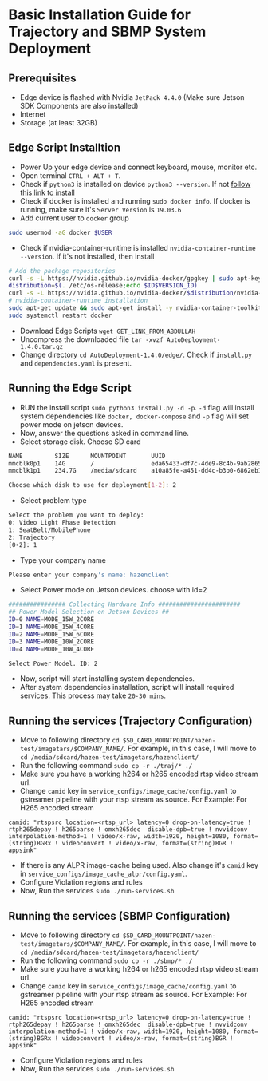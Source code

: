 # Basic Installation Guide for Trajectory and SBMP System Deployment

## Prerequisites

* Edge device is flashed with Nvidia `JetPack 4.4.0` (Make sure Jetson SDK Components are also installed)
* Internet
* Storage (at least 32GB)

## Edge Script Installtion

* Power Up your edge device and connect keyboard, mouse, monitor etc.
* Open terminal `CTRL + ALT + T`.
* Check if `python3` is installed on device `python3 --version`. If not [follow this link to install](https://phoenixnap.com/kb/how-to-install-python-3-ubuntu)
* Check if docker is installed and running `sudo docker info`. If docker is running, make sure it's `Server Version` is `19.03.6`
* Add current user to `docker` group
```bash
sudo usermod -aG docker $USER
```
* Check if nvidia-container-runtime is installed `nvidia-container-runtime --version`. If it's not installed, then install
```bash
# Add the package repositories
curl -s -L https://nvidia.github.io/nvidia-docker/gpgkey | sudo apt-key add -
distribution=$(. /etc/os-release;echo $ID$VERSION_ID)
curl -s -L https://nvidia.github.io/nvidia-docker/$distribution/nvidia-docker.list | sudo tee /etc/apt/sources.list.d/nvidia-docker.list
# nvidia-container-runtime installation
sudo apt-get update && sudo apt-get install -y nvidia-container-toolkit nvidia-container-runtime
sudo systemctl restart docker
```
* Download Edge Scripts `wget GET_LINK_FROM_ABDULLAH`
* Uncompress the downloaded file `tar -xvzf AutoDeployment-1.4.0.tar.gz`
* Change directory `cd AutoDeployment-1.4.0/edge/`. Check if `install.py` and `dependencies.yaml` is present.

## Running the Edge Script

* RUN the install script `sudo python3 install.py -d -p`. `-d` flag will install system dependencies like `docker, docker-compose` and `-p` flag will set power mode on jetson devices.
* Now, answer the questions asked in command line.
* Select storage disk. Choose SD card
```bash
NAME         SIZE      MOUNTPOINT       UUID
mmcblk0p1    14G       /                eda65433-df7c-4de9-8c4b-9ab2865b4f24
mmcblk1p1    234.7G    /media/sdcard    a10a85fe-a451-dd4c-b3b0-6862eb17eb56

Choose which disk to use for deployment[1-2]: 2

```  
* Select problem type
```bash
Select the problem you want to deploy:
0: Video Light Phase Detection
1: SeatBelt/MobilePhone
2: Trajectory
[0-2]: 1

```
* Type your company name
```bash
Please enter your company's name: hazenclient

```
* Select Power mode on Jetson devices. choose with id=2
```bash
################ Collecting Hardware Info #######################
## Power Model Selection on Jetson Devices ##
ID=0 NAME=MODE_15W_2CORE
ID=1 NAME=MODE_15W_4CORE
ID=2 NAME=MODE_15W_6CORE
ID=3 NAME=MODE_10W_2CORE
ID=4 NAME=MODE_10W_4CORE

Select Power Model. ID: 2

```
* Now, script will start installing system dependencies.
* After system dependencies installation, script will install required services. This process may take `20-30 mins`.

## Running the services (Trajectory Configuration)

* Move to following directory `cd $SD_CARD_MOUNTPOINT/hazen-test/imagetars/$COMPANY_NAME/`. For example, in this case, I will move to
`cd /media/sdcard/hazen-test/imagetars/hazenclient/`
* Run the following command `sudo cp -r ./traj/* ./`
* Make sure you have a working h264 or h265 encoded rtsp video stream url.
* Change `camid` key in `service_configs/image_cache/config.yaml` to gstreamer pipeline with your rtsp stream as source. For Example:
For H265 encoded stream 

```
camid: "rtspsrc location=<rtsp_url> latency=0 drop-on-latency=true ! rtph265depay ! h265parse ! omxh265dec  disable-dpb=true ! nvvidconv interpolation-method=1 ! video/x-raw, width=1920, height=1080, format=(string)BGRx ! videoconvert ! video/x-raw, format=(string)BGR ! appsink"
```

* If there is any ALPR image-cache being used. Also change it's `camid` key in `service_configs/image_cache_alpr/config.yaml`.
* Configure Violation regions and rules
* Now, Run the services `sudo ./run-services.sh`

## Running the services (SBMP Configuration)

* Move to following directory `cd $SD_CARD_MOUNTPOINT/hazen-test/imagetars/$COMPANY_NAME/`. For example, in this case, I will move to
`cd /media/sdcard/hazen-test/imagetars/hazenclient/`
* Run the following command `sudo cp -r ./sbmp/* ./`
* Make sure you have a working h264 or h265 encoded rtsp video stream url.
* Change `camid` key in `service_configs/image_cache/config.yaml` to gstreamer pipeline with your rtsp stream as source. For Example:
For H265 encoded stream

```
camid: "rtspsrc location=<rtsp_url> latency=0 drop-on-latency=true ! rtph265depay ! h265parse ! omxh265dec  disable-dpb=true ! nvvidconv interpolation-method=1 ! video/x-raw, width=1920, height=1080, format=(string)BGRx ! videoconvert ! video/x-raw, format=(string)BGR ! appsink"
```
* Configure Violation regions and rules
* Now, Run the services `sudo ./run-services.sh`

